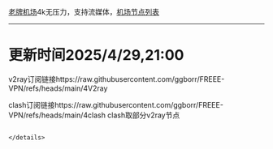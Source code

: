 
[老牌机场](https://www.linghunyun.com/#/register?code=KBcl8cHj)4k无压力，支持流媒体，[机场节点列表](https://github.com/ggborr/FREEE-VPN/blob/main/%E8%8A%82%E7%82%B9%E5%88%97%E8%A1%A8.pdf)
****

# 更新时间2025/4/29,21:00
v2ray订阅链接https://raw.githubusercontent.com/ggborr/FREEE-VPN/refs/heads/main/4V2ray

clash订阅链接https://raw.githubusercontent.com/ggborr/FREEE-VPN/refs/heads/main/4clash
clash取部分v2ray节点
 


```

</details>

 
